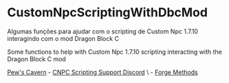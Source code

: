 # CustomNpcScriptingWithDbcMod
Algumas funções para ajudar com o scripting de Custom Npc 1.7.10 interagindo com o mod Dragon Block C 








Some functions to help with Custom Npc 1.7.10 scripting interacting with the Dragon Block C mod

[Pew's Cavern](https://customnpcscripts.com/pew) - 
[CNPC Scripting Support Discord](https://discord.gg/4a24F2z) \ - 
[Forge Methods](https://github.com/KevyPorter/Minecraft-Forge-Utils)
